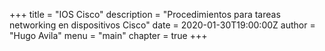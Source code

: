 +++
title = "IOS Cisco"
description = "Procedimientos para tareas networking en dispositivos Cisco"
date = 2020-01-30T19:00:00Z
author = "Hugo Avila"
menu = "main"
chapter = true
+++